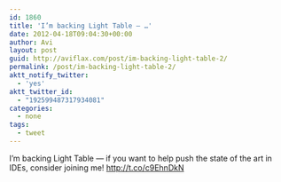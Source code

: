 ```yaml
---
id: 1860
title: 'I’m backing Light Table — …'
date: 2012-04-18T09:04:30+00:00
author: Avi
layout: post
guid: http://aviflax.com/post/im-backing-light-table-2/
permalink: /post/im-backing-light-table-2/
aktt_notify_twitter:
  - 'yes'
aktt_twitter_id:
  - "192599487317934081"
categories:
  - none
tags:
  - tweet
---
```

I’m backing Light Table — if you want to help push the state of the art in IDEs, consider joining me! <a href="http://t.co/c9EhnDkN" rel="nofollow">http://t.co/c9EhnDkN</a>